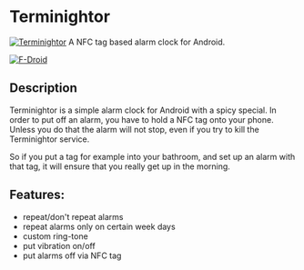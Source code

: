 # Terminightor
[![Terminightor](https://f-droid.org/repo/icons/org.schabi.terminightor.2.png)](https://f-droid.org/repository/browse/?fdid=org.schabi.terminightor)
A NFC tag based alarm clock for Android.

[![F-Droid](https://f-droid.org/wiki/images/0/06/F-Droid-button_get-it-on.png)](https://f-droid.org/repository/browse/?fdfilter=newpipe&fdid=org.schabi.terminightor)

## Description
Terminightor is a simple alarm clock for Android with a spicy special. In order to put off an alarm, you have to hold a NFC tag onto your phone. Unless you do that the alarm will not stop, even if you try to kill the Terminightor service.

So if you put a tag for example into your bathroom, and set up an alarm with that tag, it will ensure that you really get up in the morning.

## Features:
* repeat/don't repeat alarms
* repeat alarms only on certain week days
* custom ring-tone
* put vibration on/off
* put alarms off via NFC tag

